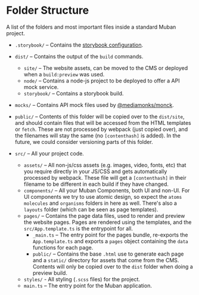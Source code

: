 # Folder Structure

A list of the folders and most important files inside a standard Muban project.

- `.storybook/` – Contains the
  [storybook configuration](https://storybook.js.org/docs/react/configure/overview).

- `dist/` – Contains the output of the `build` commands.
  - `site/` – The website assets, can be moved to the CMS or deployed when a `build:preview` was
    used.
  - `node/` – Contains a node-js project to be deployed to offer a API mock service.
  - `storybook/` – Contains a storybook build.
- `mocks/` – Contains API mock files used by
  [@mediamonks/monck](https://github.com/mediamonks/monck#readme).

- `public/` – Contents of this folder will be copied over to the `dist/site`, and should contain
  files that will be accessed from the HTML templates or `fetch`. These are not processed by webpack
  (just copied over), and the filenames will stay the same (no `[contenthash]` is added). In the
  future, we could consider versioning parts of this folder.

- `src/` – All your project code.

  - `assets/` – All non-js/css assets (e.g. images, video, fonts, etc) that you require directly in
    your JS/CSS and gets automatically processed by webpack. These file will get a `[contenthash]`
    in their filename to be different in each build if they have changed.
  - `components/` – All your Muban Components, both UI and non-UI. For UI components we try to use
    atomic design, so expect the `atoms` `molecules` and `organisms` folders in here as well.
    There's also a `layouts` folder (which can be seen as page templates).
  - `pages/` – Contains the page data files, used to render and preview the website pages. Pages are
    rendered using the templates, and the `src/App.template.ts` is the entrypoint for all.
    - `_main.ts` – The entry point for the pages bundle, re-exports the `App.template.ts` and
      exports a `pages` object containing the `data` functions for each page.
    - `public/` – Contains the base `.html` use to generate each page and a `static/` directory for
      assets that come from the CMS. Contents will only be copied over to the `dist` folder when
      doing a preview build.
  - `styles/` - All styling (`.scss` files) for the project.
  - `main.ts` – The entry point for the Muban application.
